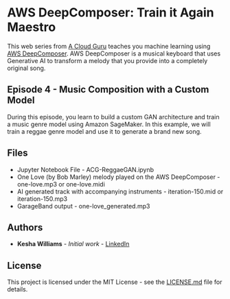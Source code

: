 # AWS DeepComposer: Train it Again Maestro

This web series from [A Cloud Guru](https://acloud.guru) teaches you machine learning using [AWS DeepComposer](https://aws.amazon.com/deepcomposer/).
AWS DeepComposer is a musical keyboard that uses Generative AI to transform a melody that you provide into a completely original song. 


## Episode 4 - Music Composition with a Custom Model

During this episode, you learn to build a custom GAN architecture and train a music genre model using Amazon SageMaker. In this example, we will train a reggae genre model and use it to generate a brand new song.

## Files

* Jupyter Notebook File - ACG-ReggaeGAN.ipynb
* One Love (by Bob Marley) melody played on the AWS DeepComposer - one-love.mp3 or one-love.midi
* AI generated track with accompanying instruments - iteration-150.mid or iteration-150.mp3
* GarageBand output - one-love_generated.mp3

## Authors

* **Kesha Williams** - *Initial work* - [LinkedIn](https://www.linkedin.com/in/java-rock-star-kesha/)

## License

This project is licensed under the MIT License - see the [LICENSE.md](https://github.com/ACloudGuru-Resources/Series_DeepComposer/blob/master/LICENSE) file for details.

